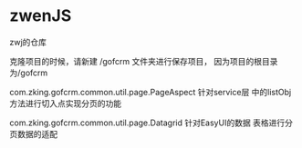 # zwenJS
zwj的仓库

克隆项目的时候，请新建 /gofcrm 文件夹进行保存项目，
因为项目的根目录为/gofcrm


com.zking.gofcrm.common.util.page.PageAspect 针对service层
中的listObj方法进行切入点实现分页的功能

com.zking.gofcrm.common.util.page.Datagrid 针对EasyUI的数据
表格进行分页数据的适配
